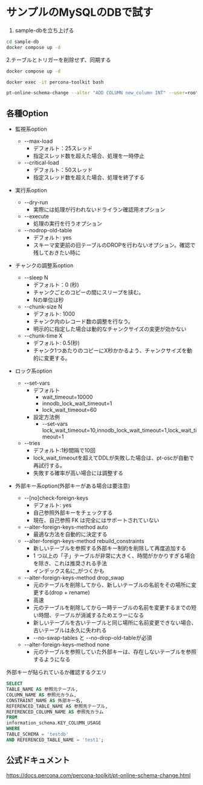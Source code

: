 # サンプルのMySQLのDBで試す

1. sample-dbを立ち上げる

```bash
cd sample-db
docker compose up -d
```

2.テーブルとトリガーを削除せず、同期する

```bash
docker compose up -d

docker exec -it percona-toolkit bash

pt-online-schema-change --alter "ADD COLUMN new_column INT" --user=root --password=root --host=127.0.0.1 --port=3306 D=testdb,t=test1 --no-swap-tables --no-drop-triggers --execute
```

## 各種Option

- 監視系option
  - --max-load
    - デフォルト：25スレッド
    - 指定スレッド数を超えた場合、処理を一時停止
  - --critical-load
    - デフォルト：50スレッド
    - 指定スレッド数を超えた場合、処理を終了する
- 実行系option
  - --dry-run
    - 実際には処理が行われないドライラン確認用オプション
  - --execute
    - 処理の実行を行うオプション
  - --nodrop-old-table
    - デフォルト: yes
    - スキーマ変更前の旧テーブルのDROPを行わないオプション。確認で残しておきたい時に

- チャンクの調整系option
  - --sleep N
    - デフォルト：0 (秒)
    - チャンクごとのコピーの間にスリープを挟む。
    - Nの単位は秒
  - --chunk-size N
    - デフォルト: 1000
    - チャンク内のレコード数の調整を行なう。
    - 明示的に指定した場合は動的なチャンクサイズの変更が効かない
  - --chunk-time X
    - デフォルト: 0.5(秒)
    - チャンク1つあたりのコピーにX秒かかるよう、チャンクサイズを動的に変更する。

- ロック系option
  - --set-vars
    - デフォルト
      - wait_timeout=10000
      - innodb_lock_wait_timeout=1
      - lock_wait_timeout=60
    - 設定方法例
      - --set-vars lock_wait_timeout=10,innodb_lock_wait_timeout=1,lock_wait_timeout=1
  - --tries
    - デフォルト:1秒間隔で10回
    - lock_wait_timeoutを超えてDDLが失敗した場合は、pt-oscが自動で再試行する。
    - 失敗する確率が高い場合には調整する

- 外部キー系option(外部キーがある場合は要注意)
  - --[no]check-foreign-keys
    - デフォルト: yes
    - 自己参照外部キーをチェックする
    - 現在、自己参照 FK は完全にはサポートされていない
  - --alter-foreign-keys-method auto
    - 最適な方法を自動的に決定する
  - --alter-foreign-keys-method rebuild_constraints
    - 新しいテーブルを参照する外部キー制約を削除して再度追加する
    - 1 つ以上の「子」テーブルが非常に大きく、時間がかかりすぎる場合を除き、これは推奨される手法
    - インデックス名に_がつくかも
  - --alter-foreign-keys-method drop_swap
    - 元のテーブルを削除してから、新しいテーブルの名前をその場所に変更する(drop + rename)
    - 高速
    - 元のテーブルを削除してから一時テーブルの名前を変更するまでの短い時間、テーブルが消滅するためエラーになる
    - 新しいテーブルを古いテーブルと同じ場所に名前変更できない場合、古いテーブルは永久に失われる
    - --no-swap-tables と --no-drop-old-tableが必須
  - --alter-foreign-keys-method none
    - 元のテーブルを参照していた外部キーは、存在しないテーブルを参照するようになる

外部キーが貼られているか確認するクエリ

```sql
SELECT
TABLE_NAME AS 参照元テーブル,
COLUMN_NAME AS 参照元カラム,
CONSTRAINT_NAME AS 外部キー名,
REFERENCED_TABLE_NAME AS 参照先テーブル,
REFERENCED_COLUMN_NAME AS 参照先カラム
FROM
information_schema.KEY_COLUMN_USAGE
WHERE
TABLE_SCHEMA = 'testdb'
AND REFERENCED_TABLE_NAME = 'test1';
```

## 公式ドキュメント

<https://docs.percona.com/percona-toolkit/pt-online-schema-change.html>
